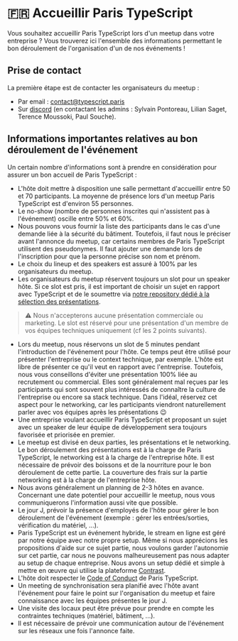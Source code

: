 # 🇫🇷 Accueillir Paris TypeScript

Vous souhaitez accueillir Paris TypeScript lors d'un meetup dans votre entreprise ? Vous trouverez ici l'ensemble des informations permettant le bon déroulement de l'organisation d'un de nos événements !

## Prise de contact

La première étape est de contacter les organisateurs du meetup :
- Par email : contact@typescript.paris
- Sur [discord](https://discord.gg/bGgqdjx9) (en contactant les admins : Sylvain Pontoreau, Lilian Saget, Terence Moussoki, Paul Souche).

## Informations importantes relatives au bon déroulement de l'événement

Un certain nombre d'informations sont à prendre en considération pour assurer un bon accueil de Paris TypeScript :

- L'hôte doit mettre à disposition une salle permettant d'accueillir entre 50 et 70 participants. La moyenne de présence lors d'un meetup Paris TypeScript est d'environ 55 personnes.
- Le no-show (nombre de personnes inscrites qui n'assistent pas à l'événement) oscille entre 50% et 60%.
- Nous pouvons vous fournir la liste des participants dans le cas d'une demande liée à la sécurité du bâtiment. Toutefois, il faut nous le préciser avant l'annonce du meetup, car certains membres de Paris TypeScript utilisent des pseudonymes. Il faut ajouter une demande lors de l'inscription pour que la personne précise son nom et prénom.
- Le choix du lineup et des speakers est assuré à 100% par les organisateurs du meetup.
- Les organisateurs du meetup réservent toujours un slot pour un speaker hôte. Si ce slot est pris, il est important de choisir un sujet en rapport avec TypeScript et de le soumettre via [notre repository dédié à la sélection des présentations](https://github.com/ParisTypeScript/talks). 
> ⚠ Nous n'accepterons aucune présentation commerciale ou marketing. Le slot est réservé pour une présentation d'un membre de vos équipes techniques uniquement (cf les 2 points suivants).
- Lors du meetup, nous réservons un slot de 5 minutes pendant l'introduction de l'événement pour l'hôte. Ce temps peut être utilisé pour présenter l'entreprise ou le context technique, par exemple. L'hôte est libre de présenter ce qu'il veut en rapport avec l'entreprise. Toutefois, nous vous conseillons d'éviter une présentation 100% liée au recrutement ou commercial. Elles sont généralement mal reçues par les participants qui sont souvent plus intéressés de connaître la culture de l'entreprise ou encore sa stack technique. Dans l'idéal, réservez cet aspect pour le networking, car les participants viendront naturellement parler avec vos équipes après les présentations 😉
- Une entreprise voulant accueillir Paris TypeScript et proposant un sujet avec un speaker de leur équipe de développement sera toujours favorisée et priorisée en premier.
- Le meetup est divisé en deux parties, les présentations et le networking. Le bon déroulement des présentations est à la charge de Paris TypeScript, le networking est à la charge de l'entreprise hôte. Il est nécessaire de prévoir des boissons et de la nourriture pour le bon déroulement de cette partie. La couverture des frais sur la partie networking est à la charge de l'entreprise hôte.
- Nous avons généralement un planning de 2-3 hôtes en avance. Concernant une date potentiel pour accueillir le meetup, nous vous communiquerons l'information aussi vite que possible.
- Le jour J, prévoir la présence d'employés de l'hôte pour gérer le bon déroulement de l'événement (exemple : gérer les entrées/sorties, vérification du matériel, ...).
- Paris TypeScript est un événement hybride, le stream en ligne est géré par notre équipe avec notre propre setup. Même si nous apprécions les propositions d'aide sur ce sujet partie, nous voulons garder l'autonomie sur cet partie, car nous ne pouvons malheureusement pas nous adapter au setup de chaque entreprise. Nous avons un setup dédié et simple à mettre en œuvre qui utilise la plateforme [Contrast](https://www.getcontrast.io/).
- L'hôte doit respecter le [Code of Conduct](https://github.com/ParisTypeScript/ParisTypeScript.github.io/blob/master/CODE_OF_CONDUCT.md) de Paris TypeScript.
- Un meeting de synchronisation sera planifié avec l'hôte avant l'événement pour faire le point sur l'organisation du meetup et faire connaissance avec les équipes présentes le jour J.
- Une visite des locaux peut être prévue pour prendre en compte les contraintes techniques (matériel, bâtiment, ...).
- Il est nécessaire de prévoir une communication autour de l'événement sur les réseaux une fois l'annonce faite.
